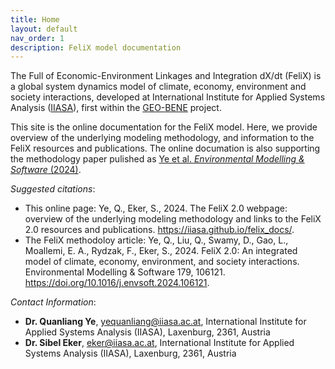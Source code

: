 ```yaml
---
title: Home
layout: default
nav_order: 1
description: FeliX model documentation
---
```


The Full of Economic-Environment Linkages and Integration dX/dt (FeliX) is a global system dynamics model of climate, economy, environment and society interactions, developed at International Institute for Applied Systems Analysis ([IIASA](https://iiasa.ac.at/models-tools-data/felix)), first within the [GEO-BENE](https://geo-bene.project-archive.iiasa.ac.at/) project. 

This site is the online documentation for the FeliX model. Here, we provide overview of the underlying modeling methodology, and information to the FeliX resources and publications. The online documation is also supporting the methodology paper pulished as [Ye et al. *Environmental Modelling & Software* (2024)](https://doi.org/10.1016/j.envsoft.2024.106121).

*Suggested citations*:
- This online page: Ye, Q., Eker, S., 2024. The FeliX 2.0 webpage: overview of the underlying modeling
methodology and links to the FeliX 2.0 resources and publications. https://iiasa.github.io/felix_docs/.
- The FeliX methodoloy article:  Ye, Q., Liu, Q., Swamy, D., Gao, L., Moallemi, E. A., Rydzak, F., Eker, S., 2024. FeliX 2.0: An integrated model of climate, economy, environment, and society interactions. Environmental Modelling & Software 179, 106121. https://doi.org/10.1016/j.envsoft.2024.106121.

*Contact Information*:
- **Dr. Quanliang Ye**, yequanliang@iiasa.ac.at, International Institute for Applied Systems Analysis (IIASA), Laxenburg, 2361, Austria
- **Dr. Sibel Eker**, eker@iiasa.ac.at, International Institute for Applied Systems Analysis (IIASA), Laxenburg, 2361, Austria